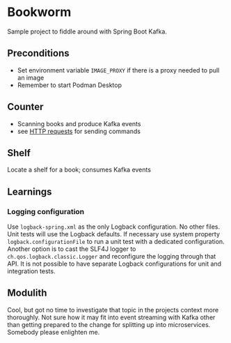 # Bookworm
Sample project to fiddle around with Spring Boot Kafka.

## Preconditions
- Set environment variable `IMAGE_PROXY` if there is a proxy needed to pull an image
- Remember to start Podman Desktop

## Counter
- Scanning books and produce Kafka events
- see [HTTP requests](doc/requests.http) for sending commands

## Shelf
Locate a shelf for a book; consumes Kafka events

## Learnings

### Logging configuration
Use `logback-spring.xml` as the only Logback configuration. No other files. Unit tests will
use the Logback defaults. If necessary use system property `logback.configurationFile` to run
a unit test with a dedicated configuration. Another option is to cast the SLF4J logger to
`ch.qos.logback.classic.Logger` and reconfigure the logging through that API. It is not possible
to have separate Logback configurations for unit and integration tests.

## Modulith
Cool, but got no time to investigate that topic in the projects context more thoroughly.
Not sure how it may fit into event streaming with Kafka other than getting prepared to
the change for splitting up into microservices. Somebody please enlighten me.